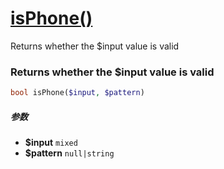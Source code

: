 [isPhone()](http://twinh.github.com/widget/api/isPhone)
=======================================================

Returns whether the $input value is valid

### Returns whether the $input value is valid
```php
bool isPhone($input, $pattern)
```

##### 参数
* **$input** `mixed` 
* **$pattern** `null|string` 


